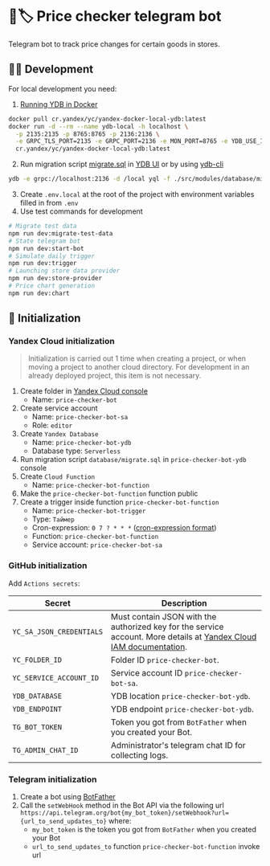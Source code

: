# 🤖🏷️ Price checker telegram bot

Telegram bot to track price changes for certain goods in stores.

## 👨‍💻 Development

For local development you need:

1. [Running YDB in Docker](https://ydb.tech/en/docs/getting_started/self_hosted/ydb_docker)

```sh
docker pull cr.yandex/yc/yandex-docker-local-ydb:latest
docker run -d --rm --name ydb-local -h localhost \
  -p 2135:2135 -p 8765:8765 -p 2136:2136 \
  -e GRPC_TLS_PORT=2135 -e GRPC_PORT=2136 -e MON_PORT=8765 -e YDB_USE_IN_MEMORY_PDISKS=true \
  cr.yandex/yc/yandex-docker-local-ydb:latest
```

2. Run migration script [migrate.sql](src/modules/database/migrate.sql) in [YDB UI](http://localhost:8765/) or by using [ydb-cli](https://ydb.tech/en/docs/reference/ydb-cli/)

```sh
ydb -e grpc://localhost:2136 -d /local yql -f ./src/modules/database/migrate.sql
```

3. Create `.env.local` at the root of the project with environment variables filled in from `.env`
4. Use test commands for development

```sh
# Migrate test data
npm run dev:migrate-test-data
# State telegram bot
npm run dev:start-bot
# Simulate daily trigger
npm run dev:trigger
# Launching store data provider
npm run dev:store-provider
# Price chart generation
npm run dev:chart
```

## 🚀 Initialization

### Yandex Cloud initialization

> Initialization is carried out 1 time when creating a project, or when moving a project to another cloud directory. For development in an already deployed project, this item is not necessary.

1. Create folder in [Yandex Cloud console](https://console.cloud.yandex.ru/cloud)
    - Name: `price-checker-bot`
2. Create service account
    - Name: `price-checker-bot-sa`
    - Role: `editor`
3. Create `Yandex Database`
    - Name: `price-checker-bot-ydb`
    - Database type: `Serverless`
4. Run migration script `database/migrate.sql` in `price-checker-bot-ydb` console
5. Create `Cloud Function`
    - Name: `price-checker-bot-function`
6. Make the `price-checker-bot-function` function public
7. Create a trigger inside function `price-checker-bot-function`
    - Name: `price-checker-bot-trigger`
    - Type: `Таймер`
    - Cron-expression: `0 7 ? * * *` ([cron-expression format](https://cloud.yandex.com/en/docs/functions/concepts/trigger/timer#cron-expression))
    - Function: `price-checker-bot-function`
    - Service account: `price-checker-bot-sa`

### GitHub initialization

Add `Actions secrets`:

| Secret                   | Description                                                                                                                                                                                                 |
| ------------------------ | ----------------------------------------------------------------------------------------------------------------------------------------------------------------------------------------------------------- |
| `YC_SA_JSON_CREDENTIALS` | Must contain JSON with the authorized key for the service account. More details at [Yandex Cloud IAM documentation](https://cloud.yandex.com/en/docs/container-registry/operations/authentication#sa-json). |
| `YC_FOLDER_ID`           | Folder ID `price-checker-bot`.                                                                                                                                                                              |
| `YC_SERVICE_ACCOUNT_ID`  | Service account ID `price-checker-bot-sa`.                                                                                                                                                                  |
| `YDB_DATABASE`           | YDB location `price-checker-bot-ydb`.                                                                                                                                                                       |
| `YDB_ENDPOINT`           | YDB endpoint `price-checker-bot-ydb`.                                                                                                                                                                       |
| `TG_BOT_TOKEN`           | Token you got from `BotFather` when you created your Bot.                                                                                                                                                   |
| `TG_ADMIN_CHAT_ID`       | Administrator's telegram chat ID for collecting logs.                                                                                                                                                       |

### Telegram initialization

1. Create a bot using [BotFather](https://t.me/BotFather)
2. Call the `setWebHook` method in the Bot API via the following url `https://api.telegram.org/bot{my_bot_token}/setWebhook?url={url_to_send_updates_to}` where:
    - `my_bot_token` is the token you got from `BotFather` when you created your Bot
    - `url_to_send_updates_to` function `price-checker-bot-function` invoke url
